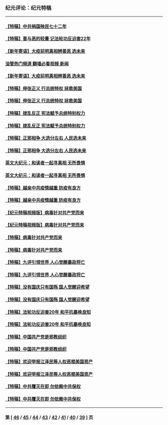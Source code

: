 ### 纪元评论：纪元特稿
---
#### [【特稿】中共祸国殃民七十二年](../../pages/nsc424/n13272607.md?03290330) 
#### [【特稿】善与恶的较量 记法轮功反迫害22年](../../pages/nsc424/n13086597.md?03290330) 
#### [【新年寄语】大疫前明真相辨善恶 选未来](../../pages/nsc424/n12660855.md?03290330) 
#### [油管热门频道 翻墙必看视频 新闻](ok?03290330)
#### [【新年寄语】大疫前明真相辨善恶 选未来](../../pages/nsc424/n12660855.md?03290330) 
#### [【特稿】伸张正义 行总统特权 拯救美国](../../pages/nsc424/n12616806.md?03290330) 
#### [【特稿】伸张正义 行总统特权 拯救美国](../../pages/nsc424/n12616806.md?03290330) 
#### [【特稿】拨乱反正 宪法赋予总统特别权力](../../pages/nsc424/n12598306.md?03290330) 
#### [【特稿】拨乱反正 宪法赋予总统特别权力](../../pages/nsc424/n12598306.md?03290330) 
#### [【特稿】正邪相争 大选分左右 人民选未来](../../pages/nsc424/n12545208.md?03290330) 
#### [【特稿】正邪相争 大选分左右 人民选未来](../../pages/nsc424/n12545208.md?03290330) 
#### [英文大纪元：和读者一起寻真相 无所畏惧](../../pages/nsc424/n12542027.md?03290330) 
#### [英文大纪元：和读者一起寻真相 无所畏惧](../../pages/nsc424/n12542027.md?03290330) 
#### [【特稿】越亲中共疫情越重 防疫有良方](../../pages/nsc424/n12042989.md?03290330) 
#### [【特稿】越亲中共疫情越重 防疫有良方](../../pages/nsc424/n12042989.md?03290330) 
#### [【纪元特稿视频版】病毒针对共产党而来](../../pages/nsc424/n11977328.md?03290330) 
#### [【纪元特稿视频版】病毒针对共产党而来](../../pages/nsc424/n11977328.md?03290330) 
#### [【特稿】病毒针对共产党而来](../../pages/nsc424/n11928818.md?03290330) 
#### [【特稿】病毒针对共产党而来](../../pages/nsc424/n11928818.md?03290330) 
#### [【特稿】九评引领世界 人心觉醒暴政将亡](../../pages/nsc424/n11660496.md?03290330) 
#### [【特稿】九评引领世界 人心觉醒暴政将亡](../../pages/nsc424/n11660496.md?03290330) 
#### [【特稿】没有国庆只有国殇 国人觉醒迎希望](../../pages/nsc424/n11549354.md?03290330) 
#### [【特稿】没有国庆只有国殇 国人觉醒迎希望](../../pages/nsc424/n11549354.md?03290330) 
#### [【特稿】法轮功反迫害20年 和平抗暴唤良知](../../pages/nsc424/n11389135.md?03290330) 
#### [【特稿】法轮功反迫害20年 和平抗暴唤良知](../../pages/nsc424/n11389135.md?03290330) 
#### [【特稿】中国共产党是邪教组织](../../pages/nsc424/n11355551.md?03290330) 
#### [【特稿】中国共产党是邪教组织](../../pages/nsc424/n11355551.md?03290330) 
#### [【特稿】欢迎举报江泽民等人权恶棍美国资产](../../pages/nsc424/n11303040.md?03290330) 
#### [【特稿】欢迎举报江泽民等人权恶棍美国资产](../../pages/nsc424/n11303040.md?03290330) 
#### [【特稿】中共覆灭在即 勿依赖中共保权](../../pages/nsc424/n11278510.md?03290330) 
#### [【特稿】中共覆灭在即 勿依赖中共保权](../../pages/nsc424/n11278510.md?03290330) 

---
#### 第 [ [46](./46.md?03290330) / [45](./45.md?03290330) / [44](./44.md?03290330) / [43](./43.md?03290330) / [42](./42.md?03290330) / [41](./41.md?03290330) / [40](./40.md?03290330) / [39](./39.md?03290330) ] 页
